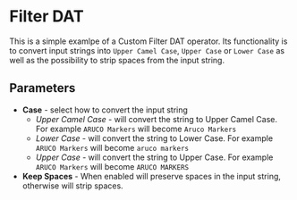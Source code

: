 # Filter DAT

This is a simple examlpe of a Custom Filter DAT operator.
Its functionality is to convert input strings into `Upper Camel Case`, `Upper Case` or `Lower Case` as well as the possibility to strip spaces from the input string.

## Parameters
* **Case** - select how to convert the input string
  * _Upper Camel Case_ - will convert the string to Upper Camel Case. For example `ARUCO Markers` will become `Aruco Markers`
  * _Lower Case_ - will convert the string to Lower Case. For example `ARUCO Markers` will become `aruco markers`
  * _Upper Case_ - will convert the string to Upper Case. For example `ARUCO Markers` will become `ARUCO MARKERS`
* **Keep Spaces** - When enabled will preserve spaces in the input string, otherwise will strip spaces.
